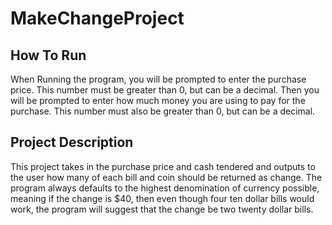 # MakeChangeProject

## How To Run
When Running the program, you will be prompted to enter the purchase price. This number must be greater than 0, but can be a decimal. Then you will be prompted to enter how much money you are using to pay for the purchase. This number must also be greater than 0, but can be a decimal. 

## Project Description
This project takes in the purchase price and cash tendered and outputs to the user how many of each bill and coin should be returned as change. The program always defaults to the highest denomination of currency possible, meaning if the change is $40, then even though four ten dollar bills would work, the program will suggest that the change be two twenty dollar bills. 